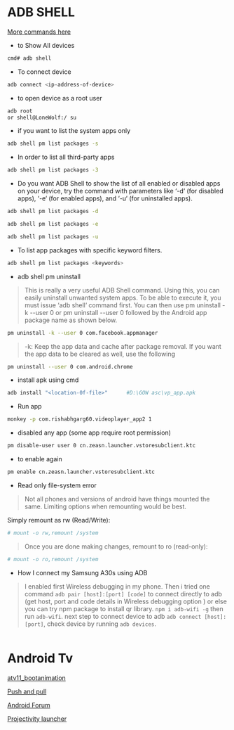 # ADB SHELL
 
[More commands here](https://technastic.com/adb-shell-commands-list/#adb_shell_pm_uninstall)

* to Show All devices
```bash
cmd# adb shell
```

* To connect device
```bash
adb connect <ip-address-of-device>
```
* to open device as a root user
```bash
adb root 
or shell@LoneWolf:/ su
```

*  if you want to list the system apps only
```bash
adb shell pm list packages -s
```

*  In order to list all third-party apps
```bash
adb shell pm list packages -3
```

*  Do you want ADB Shell to show the list of all enabled or disabled apps on your device, try the command with parameters like ‘-d‘ (for disabled apps), ‘-e‘ (for enabled apps), and ‘-u‘ (for uninstalled apps).

```bash
adb shell pm list packages -d

adb shell pm list packages -e

adb shell pm list packages -u
```

*  To list app packages with specific keyword filters.
```bash
adb shell pm list packages <keywords>
```
*  adb shell pm uninstall
> This is really a very useful ADB Shell command. Using this, you can easily uninstall unwanted system apps. To be able to execute it, you must issue ‘adb shell‘ command first. You can then use pm uninstall -k --user 0 or pm uninstall --user 0 followed by the Android app package name as shown below.
```bash
pm uninstall -k --user 0 com.facebook.appmanager
```
> -k: Keep the app data and cache after package removal. If you want the app data to be cleared as well, use the following

```bash
pm uninstall --user 0 com.android.chrome
```

* install apk using cmd 

```bash 
adb install "<location-0f-file>"      #D:\GOW asc\vp_app.apk
```

* Run app

```bash 
monkey -p com.rishabhgarg60.videoplayer_app2 1
```

* disabled any app (some app require root permission)
```bash
pm disable-user user 0 cn.zeasn.launcher.vstoresubclient.ktc

```

* to enable again

```bash
pm enable cn.zeasn.launcher.vstoresubclient.ktc
```
* Read only file-system error
> Not all phones and versions of android have things mounted the same.
Limiting options when remounting would be best.

Simply remount as rw (Read/Write):
```bash
# mount -o rw,remount /system
```
> Once you are done making changes, remount to ro (read-only):

```bash
# mount -o ro,remount /system
```
* How I connect my Samsung A30s using ADB
>I enabled first Wireless debugging in my phone. Then i tried one command  `adb pair [host]:[port] [code]` to connect directly to adb (get host, port and code details in Wireless debugging option ) or else you can try npm package to install qr library. `npm i adb-wifi -g` then run `adb-wifi`. next step to connect device to adb `adb connect [host]:[port]`, check device by running `adb devices`.  
```bash

```
# Android Tv 

[atv11_bootanimation](https://github.com/khurramrizvi/atv11_bootanimation)

[Push and pull](https://www.thecustomdroid.com/adb-push-pull-commands/)

[Android Forum](https://forum.xda-developers.com/c/android-tv.4276/)

[Projectivity launcher](https://forum.xda-developers.com/t/app-android-tv-projectivy-launcher.4436549/)